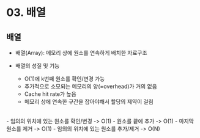 # 03. 배열

## 배열
- 배열(Array): 메모리 상에 원소를 연속하게 배치한 자료구조

- 배열의 성질 및 기능
  - O(1)에 k번째 원소를 확인/변경 가능
  - 추가적으로 소모되는 메모리의 양(=overhead)가 거의 없음
  - Cache hit rate가 높음
  - 메모리 상에 연속한 구간을 잡아야해서 할당의 제약이 걸림
<br>
  - 임의의 위치에 있는 원소를 확인/변경 -> O(1)
  - 원소를 끝에 추가 -> O(1)
  - 마지막 원소를 제거 -> O(1)
  - 임의의 위치에 있는 원소를 추가/제거 -> O(N)
